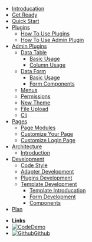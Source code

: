 * [Introducation](README)
* [Get Ready](install)
* [Quick Start](quick_start)
* [Plugins]()
  * [How To Use Plugins](plugins/plugins)
  * [How To Use Admin Plugin](plugins/admin) 
* [Admin Plugins]()
  * [Data Table]()
    * [Basic Usage](admin/table/basic)
    * [Column Usage](admin/table/column_usage)
  * [Data Form]()
    * [Basic Usage](admin/form/basic)
    * [Form Components](admin/form/components)
  * [Menus](admin/menus)
  * [Permissions](admin/rbac)
  * [New Theme](admin/theme)
  * [File Upload](admin/file)
  * [Cli](admin/cli)
* [Pages]()
  * [Page Modules](pages/modules)
  * [Customize Your Page](pages/pages)
  * [Customize Login Page](pages/login)  
* [Architecture]()
  * [Introduction](architecture/introduction)
* [Development]()
  * [Code Style](development/code_style)
  * [Adapter Development](development/adapter)
  * [Plugins Development](development/plugins)  
  * [Template Development]()
    * [Template Introducation](development/template/template)
    * [Form Development](development/template/form)         
    * [Components](development/template/components) 
* [Plan](plan)
- **Links**
- [![Code](https://icongr.am/feather/code.svg?size=16&color=808080)Demo](http://demo.en.go-admin.cn/admin)
- [![Github](https://icongram.jgog.in/simple/github.svg?color=808080&size=16)Github](https://github.com/GoAdminGroup/go-admin)